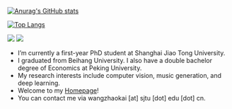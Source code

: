 
[![Anurag's GitHub stats](https://github-readme-stats.vercel.app/api?username=wzk1015&show_icons=true)](https://github.com/anuraghazra/github-readme-stats)



[![Top Langs](https://github-readme-stats.vercel.app/api/top-langs/?username=wzk1015&hide=html,css)](https://github.com/anuraghazra/github-readme-stats)


<!-- ![](http://github-profile-summary-cards.vercel.app/api/cards/profile-details?username=wzk1015&theme=github) -->
![](http://github-profile-summary-cards.vercel.app/api/cards/stats?username=wzk1015&theme=github)
![](http://github-profile-summary-cards.vercel.app/api/cards/productive-time?username=wzk1015&theme=github&utcOffset=8)
<!-- ![](http://github-profile-summary-cards.vercel.app/api/cards/repos-per-language?username=wzk1015&theme=github) -->
<!-- ![](http://github-profile-summary-cards.vercel.app/api/cards/most-commit-language?username=wzk1015&theme=github) -->




- I’m currently a first-year PhD student at Shanghai Jiao Tong University.
- I graduated from Beihang University. I also have a double bachelor degree of Economics at Peking University.
- My research interests include computer vision, music generation, and deep learning.
- Welcome to my [Homepage](https://wzk.plus)!
- You can contact me via wangzhaokai [at] sjtu [dot] edu [dot] cn.

<!--
(A random meme generated by [random-memer.herokuapp.com](https://random-memer.herokuapp.com))

<img src="https://random-memer.herokuapp.com" alt="image-20220414155628530" height=300 />

-->
